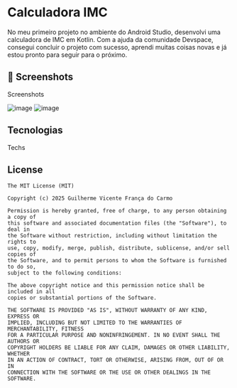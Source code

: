 # Calculadora IMC
No meu primeiro projeto no ambiente do Android Studio, desenvolvi uma calculadora de IMC em Kotlin. Com a ajuda da comunidade Devspace, consegui concluir o projeto com sucesso, aprendi muitas coisas novas e já estou pronto para seguir para o próximo.

## :camera_flash: Screenshots
<!-- You can add more screenshots here if you like -->
Screenshots

![image](https://github.com/user-attachments/assets/3d1b49ec-8fc3-4b4f-a51c-8b3d8f45a92a)
![image](https://github.com/user-attachments/assets/b89f6d21-4880-416c-a698-49396b34a926)

## Tecnologias
Techs


## License
```
The MIT License (MIT)

Copyright (c) 2025 Guilherme Vicente França do Carmo

Permission is hereby granted, free of charge, to any person obtaining a copy of
this software and associated documentation files (the "Software"), to deal in
the Software without restriction, including without limitation the rights to
use, copy, modify, merge, publish, distribute, sublicense, and/or sell copies of
the Software, and to permit persons to whom the Software is furnished to do so,
subject to the following conditions:

The above copyright notice and this permission notice shall be included in all
copies or substantial portions of the Software.

THE SOFTWARE IS PROVIDED "AS IS", WITHOUT WARRANTY OF ANY KIND, EXPRESS OR
IMPLIED, INCLUDING BUT NOT LIMITED TO THE WARRANTIES OF MERCHANTABILITY, FITNESS
FOR A PARTICULAR PURPOSE AND NONINFRINGEMENT. IN NO EVENT SHALL THE AUTHORS OR
COPYRIGHT HOLDERS BE LIABLE FOR ANY CLAIM, DAMAGES OR OTHER LIABILITY, WHETHER
IN AN ACTION OF CONTRACT, TORT OR OTHERWISE, ARISING FROM, OUT OF OR IN
CONNECTION WITH THE SOFTWARE OR THE USE OR OTHER DEALINGS IN THE SOFTWARE.
```
